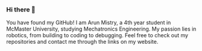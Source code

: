### Hi there 👋

You have found my GitHub! I am Arun Mistry, a 4th year student in McMaster University, studying Mechatronics Engineering. My passion lies in robotics, from building to coding to debugging. Feel free to check out my repositories and contact me through the links on my website.
<!--
**ArunMistry/ArunMistry** is a ✨ _special_ ✨ repository because its `README.md` (this file) appears on your GitHub profile.
